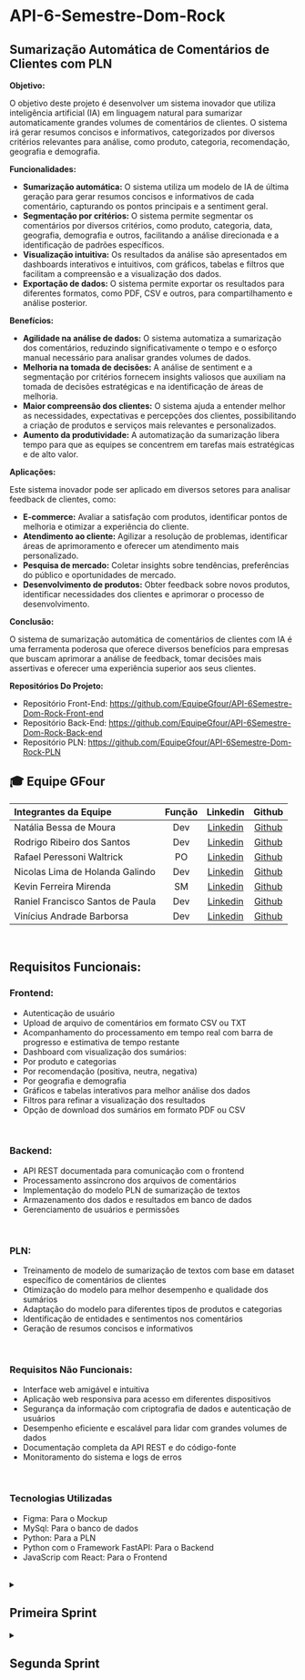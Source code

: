 # API-6-Semestre-Dom-Rock


## Sumarização Automática de Comentários de Clientes com PLN

**Objetivo:**

O objetivo deste projeto é desenvolver um sistema inovador que utiliza inteligência artificial (IA) em linguagem natural para sumarizar automaticamente grandes volumes de comentários de clientes. O sistema irá gerar resumos concisos e informativos, categorizados por diversos critérios relevantes para análise, como produto, categoria, recomendação, geografia e demografia.

**Funcionalidades:**

* **Sumarização automática:** O sistema utiliza um modelo de IA de última geração para gerar resumos concisos e informativos de cada comentário, capturando os pontos principais e a sentiment geral.
* **Segmentação por critérios:** O sistema permite segmentar os comentários por diversos critérios, como produto, categoria, data, geografia, demografia e outros, facilitando a análise direcionada e a identificação de padrões específicos.
* **Visualização intuitiva:** Os resultados da análise são apresentados em dashboards interativos e intuitivos, com gráficos, tabelas e filtros que facilitam a compreensão e a visualização dos dados.
* **Exportação de dados:** O sistema permite exportar os resultados para diferentes formatos, como PDF, CSV e outros, para compartilhamento e análise posterior.

**Benefícios:**

* **Agilidade na análise de dados:** O sistema automatiza a sumarização dos comentários, reduzindo significativamente o tempo e o esforço manual necessário para analisar grandes volumes de dados.
* **Melhoria na tomada de decisões:** A análise de sentiment e a segmentação por critérios fornecem insights valiosos que auxiliam na tomada de decisões estratégicas e na identificação de áreas de melhoria.
* **Maior compreensão dos clientes:** O sistema ajuda a entender melhor as necessidades, expectativas e percepções dos clientes, possibilitando a criação de produtos e serviços mais relevantes e personalizados.
* **Aumento da produtividade:** A automatização da sumarização libera tempo para que as equipes se concentrem em tarefas mais estratégicas e de alto valor.

**Aplicações:**

Este sistema inovador pode ser aplicado em diversos setores para analisar feedback de clientes, como:

* **E-commerce:** Avaliar a satisfação com produtos, identificar pontos de melhoria e otimizar a experiência do cliente.
* **Atendimento ao cliente:** Agilizar a resolução de problemas, identificar áreas de aprimoramento e oferecer um atendimento mais personalizado.
* **Pesquisa de mercado:** Coletar insights sobre tendências, preferências do público e oportunidades de mercado.
* **Desenvolvimento de produtos:** Obter feedback sobre novos produtos, identificar necessidades dos clientes e aprimorar o processo de desenvolvimento.

**Conclusão:**

O sistema de sumarização automática de comentários de clientes com IA é uma ferramenta poderosa que oferece diversos benefícios para empresas que buscam aprimorar a análise de feedback, tomar decisões mais assertivas e oferecer uma experiência superior aos seus clientes.

**Repositórios Do Projeto:**

* Repositório Front-End: https://github.com/EquipeGfour/API-6Semestre-Dom-Rock-Front-end
* Repositório Back-End: https://github.com/EquipeGfour/API-6Semestre-Dom-Rock-Back-end
* Repositório PLN: https://github.com/EquipeGfour/API-6Semestre-Dom-Rock-PLN


<h2> 🎓 Equipe GFour</h2>
    

Integrantes da Equipe | Função | Linkedin | Github| 
:--------- | :-------: | :-------: | :-------: |
Natália Bessa de Moura | Dev | [Linkedin](https://www.linkedin.com/in/natalia-bessa-59b671220/) | [Github](https://github.com/lirabessa)|
Rodrigo Ribeiro dos Santos | Dev | [Linkedin](https://www.linkedin.com/in/rodrigo-ribeiro-5008211b8/) | [Github](https://github.com/rodrigoribeiro027)|
Rafael Peressoni Waltrick | PO | [Linkedin](https://www.linkedin.com/in/rafael-p-waltrick-7211b4221) |  [Github](https://github.com/rafawaltrick)|
Nicolas Lima de Holanda Galindo | Dev | [Linkedin](https://www.linkedin.com/in/nicolas-lima-2a75a3220/) | [Github](https://github.com/Nicolas734)|
Kevin Ferreira Mirenda | SM | [Linkedin](https://br.linkedin.com/in/vin%C3%ADcius-barbosa-78111a206?trk) | [Github](https://github.com/KevinFMfatec)
Raniel Francisco Santos de Paula | Dev | [Linkedin](https://www.linkedin.com/in/raniel-santos-204878222/)| [Github](https://github.com/Raniel-Santos)|
Vinícius Andrade Barborsa | Dev | [Linkedin](https://br.linkedin.com/in/kevin-mirenda-a54a64220) | [Github](https://github.com/ViniciusAndBar)

<br>

## Requisitos Funcionais:

### Frontend:

* Autenticação de usuário
* Upload de arquivo de comentários em formato CSV ou TXT
* Acompanhamento do processamento em tempo real com barra de progresso e estimativa de tempo restante
* Dashboard com visualização dos sumários:
* Por produto e categorias
* Por recomendação (positiva, neutra, negativa)
* Por geografia e demografia
* Gráficos e tabelas interativos para melhor análise dos dados
* Filtros para refinar a visualização dos resultados
* Opção de download dos sumários em formato PDF ou CSV

<br>

### Backend:

* API REST documentada para comunicação com o frontend
* Processamento assíncrono dos arquivos de comentários
* Implementação do modelo PLN de sumarização de textos
* Armazenamento dos dados e resultados em banco de dados
* Gerenciamento de usuários e permissões

<br>

### PLN:

* Treinamento de modelo de sumarização de textos com base em dataset específico de comentários de clientes
* Otimização do modelo para melhor desempenho e qualidade dos sumários
* Adaptação do modelo para diferentes tipos de produtos e categorias
* Identificação de entidades e sentimentos nos comentários
* Geração de resumos concisos e informativos

<br>

### Requisitos Não Funcionais:

* Interface web amigável e intuitiva
* Aplicação web responsiva para acesso em diferentes dispositivos
* Segurança da informação com criptografia de dados e autenticação de usuários
* Desempenho eficiente e escalável para lidar com grandes volumes de dados
* Documentação completa da API REST e do código-fonte
* Monitoramento do sistema e logs de erros

<br>

### Tecnologias Utilizadas

* Figma: Para o Mockup
* MySql: Para o banco de dados
* Python: Para a PLN
* Python com o Framework FastAPI: Para o Backend
* JavaScrip com React: Para o Frontend

<br>


<details>
     <summary><h2>Primeira Sprint</h2></summary>

### Entregáveis:
    
* Pré-processamento
* Upload de arquivos
* Tela de visualização do processamento

</details>

<details>
    <summary><h2>Segunda Sprint</h2></summary>

### Entregáveis:

* O Processo de agrupamento
* A Revisão
* Melhorias no Banco de Dados
* Melhorias na Dashboard

#### Burndown:

<img src="https://media.discordapp.net/attachments/962838523302535198/1236783833538625576/image.png?ex=66394434&is=6637f2b4&hm=00087bc1620b36339dbc366c95b4a56f083584d906afeb4279001aaf75d26e8a&=&format=webp&quality=lossless"></img>

</details>
